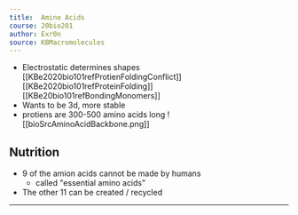 ```yaml
---
title:  Amino Acids
course: 20bio201
author: Exr0n
source: KBMacromolecules
---
```


- Electrostatic determines shapes [[KBe2020bio101refProtienFoldingConflict]] [[KBe2020bio101refProteinFolding]] [[KBe20bio101refBondingMonomers]]
- Wants to be 3d, more stable
- protiens are 300-500 amino acids long 
![[bioSrcAminoAcidBackbone.png]]

## Nutrition
- 9 of the amion acids cannot be made by humans
	- called "essential amino acids"
- The other 11 can be created / recycled

---